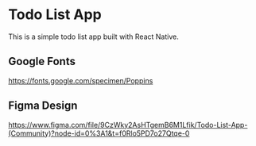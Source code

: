 # Todo List App

This is a simple todo list app built with React Native.

## Google Fonts

https://fonts.google.com/specimen/Poppins

## Figma Design

https://www.figma.com/file/9CzWky2AsHTgemB6M1Lfik/Todo-List-App-(Community)?node-id=0%3A1&t=f0Rlo5PD7o27Qtqe-0

<!-- ## Screenshots -->

<!-- ![App Screenshot](https://i.ibb.co/0nZ6Z3r/todo-list-app.png) -->